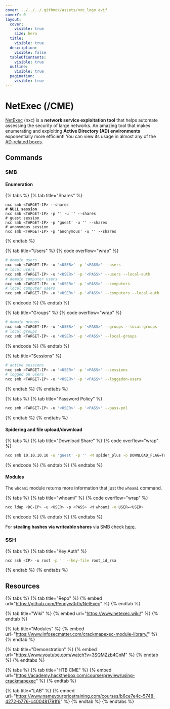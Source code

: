 ```yaml
---
cover: ../../../.gitbook/assets/nxc_logo.avif
coverY: 0
layout:
  cover:
    visible: true
    size: hero
  title:
    visible: true
  description:
    visible: false
  tableOfContents:
    visible: true
  outline:
    visible: true
  pagination:
    visible: true
---
```


# NetExec (/CME)

[NetExec](https://www.netexec.wiki/#netexec) (nxc) is a **network service exploitation tool** that helps automate assessing the security of large networks. An amazing tool that makes enumerating and exploiting **Active Directory (AD) environments** exponentially more efficient! You can view its usage in almost any of the [AD-related boxes](../../../boxes/boxes/#active-directory).

## Commands

### SMB

#### Enumeration

{% tabs %}
{% tab title="Shares" %}
<pre class="language-bash" data-overflow="wrap"><code class="lang-bash">nxc smb &#x3C;TARGET-IP> --shares
<strong># NULL session
</strong>nxc smb &#x3C;TARGET-IP> -p '' -u '' --shares
# guest session
nxc smb &#x3C;TARGET-IP> -p 'guest' -u '' --shares
# anonymous session
nxc smb &#x3C;TARGET-IP> -p 'anonymous' -u '' --shares
</code></pre>
{% endtab %}

{% tab title="Users" %}
{% code overflow="wrap" %}
```bash
# domain users
nxc smb <TARGET-IP> -u '<USER>' -p '<PASS>' --users
# local users
nxc smb <TARGET-IP> -u '<USER>' -p '<PASS>' --users --local-auth
# domain computer users
nxc smb <TARGET-IP> -u '<USER>' -p '<PASS>' --computers
# local computer users
nxc smb <TARGET-IP> -u '<USER>' -p '<PASS>' --computers --local-auth
```
{% endcode %}
{% endtab %}

{% tab title="Groups" %}
{% code overflow="wrap" %}
```bash
# domain groups
nxc smb <TARGET-IP> -u '<USER>' -p '<PASS>' --groups --local-groups 
# local groups
nxc smb <TARGET-IP> -u '<USER>' -p '<PASS>' --local-groups 
```
{% endcode %}
{% endtab %}

{% tab title="Sessions" %}
```bash
# active sessions
nxc smb <TARGET-IP> -u '<USER>' -p '<PASS>' --sessions
# logged on users
nxc smb <TARGET-IP> -u '<USER>' -p '<PASS>' --loggedon-users
```
{% endtab %}
{% endtabs %}

{% tabs %}
{% tab title="Password Policy" %}
```bash
nxc smb <TARGET-IP> -u '<USER>' -p '<PASS>' --pass-pol
```
{% endtab %}
{% endtabs %}

#### Spidering and file upload/download

{% tabs %}
{% tab title="Download Share" %}
{% code overflow="wrap" %}
```bash
nxc smb 10.10.10.10 -u 'guest' -p '' -M spider_plus -o DOWNLOAD_FLAG=True MAX_FILE_SIZE=420000 OUTPUT_FOLDER=SMB/
```
{% endcode %}
{% endtab %}
{% endtabs %}

#### Modules

The `whoami` module returns more information that just the `whoami` command.

{% tabs %}
{% tab title="whoami" %}
{% code overflow="wrap" %}
```bash
nxc ldap <DC-IP> -u <USER> -p <PASS> -M whoami -o USER=<USER>
```
{% endcode %}
{% endtab %}
{% endtabs %}

For **stealing hashes via writeable shares** via SMB check [here](../../../services/services/smb-139-445.md#hashes).

### SSH

{% tabs %}
{% tab title="Key Auth" %}
```bash
nxc ssh <IP> -u root -p '' --key-file root_id_rsa
```
{% endtab %}
{% endtabs %}

## Resources

{% tabs %}
{% tab title="Repo" %}
{% embed url="https://github.com/Pennyw0rth/NetExec" %}
{% endtab %}

{% tab title="Wiki" %}
{% embed url="https://www.netexec.wiki/" %}
{% endtab %}

{% tab title="Modules" %}
{% embed url="https://www.infosecmatter.com/crackmapexec-module-library/" %}
{% endtab %}

{% tab title="Demonstration" %}
{% embed url="https://www.youtube.com/watch?v=3SQMZzb4CnM" %}
{% endtab %}
{% endtabs %}

{% tabs %}
{% tab title="HTB CME" %}
{% embed url="https://academy.hackthebox.com/course/preview/using-crackmapexec" %}
{% endtab %}

{% tab title="LAB" %}
{% embed url="https://www.nameyourpricetraining.com/courses/b6ce7e4c-5748-4272-b776-c400481791f6" %}
{% endtab %}
{% endtabs %}
